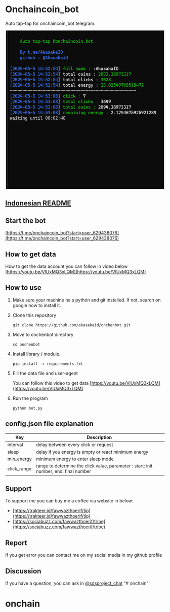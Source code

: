 # Onchaincoin_bot

Auto tap-tap for onchaincoin_bot telegram.

<center>
<img src="./images/onchain.png" width="500" height="500">
</center>

## [Indonesian README](readme_id.md)

## Start the bot

[https://t.me/onchaincoin_bot?start=user_629438076](https://t.me/onchaincoin_bot?start=user_629438076)

## How to get data
How to get the data account you can follow in video below
[https://youtu.be/VlUxMQ3xLQM](https://youtu.be/VlUxMQ3xLQM)

## How to use

1. Make sure your machine ha s python and git installed. If not, search on google how to install it.
2. Clone this repository
   ```
   git clone https://github.com/akasakaid/onchenbot.git
   ```
3. Move to onchenbot directory
   ```
   cd onchenbot
   ```
4. Install library / module.
   ```
   pip install -r requirements.txt
   ```
5. Fill the data file and user-agent
   
   You can follow this video to get data [https://youtu.be/VlUxMQ3xLQM](https://youtu.be/VlUxMQ3xLQM)
   
6. Run the program
   ```
   python bot.py
   ```

## config.json file explanation

| Key         | Description                                                                           |
| ----------- | ------------------------------------------------------------------------------------- |
| interval    | delay between every click or request                                                  |
| sleep       | delay if you energy is empty or react minimum energy                                  |
| min_energy  | minimum energy to enter sleep mode                                                    |
| click_range | range to determine the click value, parameter : start: init number, end: final number |

## Support

To support me you can buy me a coffee via website in below:

- [https://trakteer.id/fawwazthoerif/tip](https://trakteer.id/fawwazthoerif/tip)
- [https://sociabuzz.com/fawwazthoerif/tribe](https://sociabuzz.com/fawwazthoerif/tribe)

## Report

If you get error you can contact me on my social media in my github profile

## Discussion

If you have a question, you can ask in [@sdsproject_chat](https://t.me/sdsproject_chat)
"# onchain" 
# onchain
